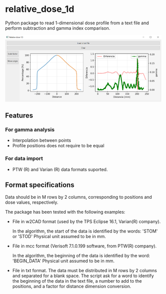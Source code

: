 # relative_dose_1d

Python package to read 1-dimensional dose profile from a text file and perform subtraction and gamma index comparison.

![image_gui](../assets/GUI_v011.PNG)

## Features

### For gamma analysis
* Interpolation between points
* Profile positions does not require to be equal

### For data import
* PTW (R) and Varian (R) data formats suported.

## Format specifications
Data should be in M ​​rows by 2 columns, corresponding to positions and
dose values, respectively.

The package has been tested with the following examples:

* File in w2CAD format (used by the TPS Eclipse 16.1, Varian(R) company).

    In the algorithm, the start of the data is identified by the words: 'STOM' or 'STOD'
    Physical unit assumed to be in mm.

* File in mcc format (Verisoft 7.1.0.199 software, from PTW(R) company).

    In the algorithm, the beginning of the data is identified by the word: 'BEGIN_DATA'
    Physical unit assumed to be in mm.

* File in txt format.
    The data must be distributed in M ​​rows by 2 columns and separated
    for a blank space. The script ask for a word to identify the beginning of the data in the text file, 
    a number to add to the positions, and a factor for distance dimension conversion.

```{tableofcontents}
```
